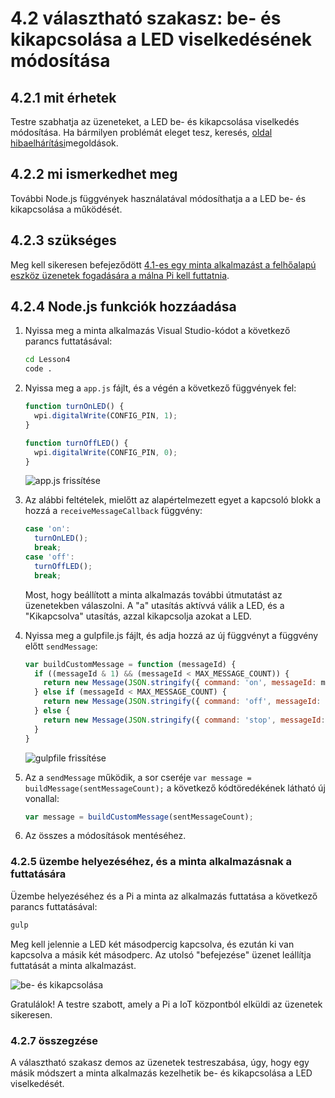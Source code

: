 <properties
 pageTitle="Választható szakasz - be- és kikapcsolása a LED viselkedésének módosítása |} Microsoft Azure"
 description="Testre szabhatja az üzeneteket, a LED be- és kikapcsolása viselkedés módosítása."
 services="iot-hub"
 documentationCenter=""
 authors="shizn"
 manager="timlt"
 tags=""
 keywords=""/>

<tags
 ms.service="iot-hub"
 ms.devlang="multiple"
 ms.topic="article"
 ms.tgt_pltfrm="na"
 ms.workload="na"
 ms.date="10/21/2016"
 ms.author="xshi"/>

# <a name="42-optional-section-change-the-on-and-off-behavior-of-the-led"></a>4.2 választható szakasz: be- és kikapcsolása a LED viselkedésének módosítása

## <a name="421-what-you-will-do"></a>4.2.1 mit érhetek

Testre szabhatja az üzeneteket, a LED be- és kikapcsolása viselkedés módosítása. Ha bármilyen problémát eleget tesz, keresés, [oldal hibaelhárítási](iot-hub-raspberry-pi-kit-node-troubleshooting.md)megoldások.

## <a name="422-what-you-will-learn"></a>4.2.2 mi ismerkedhet meg

További Node.js függvények használatával módosíthatja a a LED be- és kikapcsolása a működését.

## <a name="423-what-you-need"></a>4.2.3 szükséges

Meg kell sikeresen befejeződött [4.1-es egy minta alkalmazást a felhőalapú eszköz üzenetek fogadására a málna Pi kell futtatnia](iot-hub-raspberry-pi-kit-node-lesson4-send-cloud-to-device-messages.md).

## <a name="424-add-nodejs-functions"></a>4.2.4 Node.js funkciók hozzáadása

1. Nyissa meg a minta alkalmazás Visual Studio-kódot a következő parancs futtatásával:

    ```bash
    cd Lesson4
    code .
    ```

2. Nyissa meg a `app.js` fájlt, és a végén a következő függvények fel:

    ```javascript
    function turnOnLED() {
      wpi.digitalWrite(CONFIG_PIN, 1);
    }

    function turnOffLED() {
      wpi.digitalWrite(CONFIG_PIN, 0);
    }
    ```

    ![app.js frissítése](media/iot-hub-raspberry-pi-lessons/lesson4/updated_app_js.png)

3. Az alábbi feltételek, mielőtt az alapértelmezett egyet a kapcsoló blokk a hozzá a `receiveMessageCallback` függvény:

    ```javascript
    case 'on':
      turnOnLED();
      break;
    case 'off':
      turnOffLED();
      break;
    ```

    Most, hogy beállított a minta alkalmazás további útmutatást az üzenetekben válaszolni. A "a" utasítás aktívvá válik a LED, és a "Kikapcsolva" utasítás, azzal kikapcsolja azokat a LED.

4. Nyissa meg a gulpfile.js fájlt, és adja hozzá az új függvényt a függvény előtt `sendMessage`:

    ```javascript
    var buildCustomMessage = function (messageId) {
      if ((messageId & 1) && (messageId < MAX_MESSAGE_COUNT)) {
        return new Message(JSON.stringify({ command: 'on', messageId: messageId }));
      } else if (messageId < MAX_MESSAGE_COUNT) {
        return new Message(JSON.stringify({ command: 'off', messageId: messageId }));
      } else {
        return new Message(JSON.stringify({ command: 'stop', messageId: messageId }));
      }
    }
    ```

    ![gulpfile frissítése](media/iot-hub-raspberry-pi-lessons/lesson4/updated_gulpfile.png)

5. Az a `sendMessage` működik, a sor cseréje `var message = buildMessage(sentMessageCount);` a következő kódtöredékének látható új vonallal:

    ```javascript
    var message = buildCustomMessage(sentMessageCount);
    ```

6. Az összes a módosítások mentéséhez.

### <a name="425-deploy-and-run-the-sample-application"></a>4.2.5 üzembe helyezéséhez, és a minta alkalmazásnak a futtatására

Üzembe helyezéséhez és a Pi a minta az alkalmazás futtatása a következő parancs futtatásával:

```bash
gulp
```

Meg kell jelennie a LED két másodpercig kapcsolva, és ezután ki van kapcsolva a másik két másodperc. Az utolsó "befejezése" üzenet leállítja futtatását a minta alkalmazást.

![be- és kikapcsolása](media/iot-hub-raspberry-pi-lessons/lesson4/gulp_on_and_off.png)

Gratulálok! A testre szabott, amely a Pi a IoT központból elküldi az üzenetek sikeresen.

### <a name="427-summary"></a>4.2.7 összegzése

A választható szakasz demos az üzenetek testreszabása, úgy, hogy egy másik módszert a minta alkalmazás kezelhetik be- és kikapcsolása a LED viselkedését.

